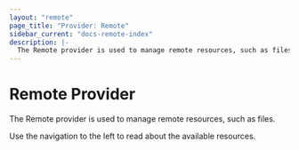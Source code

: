 ```yaml
---
layout: "remote"
page_title: "Provider: Remote"
sidebar_current: "docs-remote-index"
description: |-
  The Remote provider is used to manage remote resources, such as files.
---
```


# Remote Provider

The Remote provider is used to manage remote resources, such as files.

Use the navigation to the left to read about the available resources.

